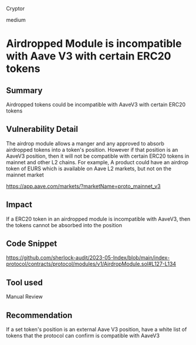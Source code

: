 Cryptor

medium

# Airdropped Module is incompatible with Aave V3 with certain ERC20 tokens

## Summary
Airdropped tokens could be incompatible with AaveV3 with certain ERC20 tokens 


## Vulnerability Detail

The airdrop module allows a manger and any approved to absorb airdropped tokens into a token's position. However if that position is an AaveV3 position, then it will not be compatible with certain ERC20 tokens in mainnet and other L2 chains. For example, A product could have an airdrop token of EURS which is available on Aave L2 markets, but not on the mainnet market 

https://app.aave.com/markets/?marketName=proto_mainnet_v3

## Impact

If a ERC20 token in an airdropped module is incompatible with AaveV3, then the tokens cannot be absorbed into the position

## Code Snippet

https://github.com/sherlock-audit/2023-05-Index/blob/main/index-protocol/contracts/protocol/modules/v1/AirdropModule.sol#L127-L134

## Tool used

Manual Review

## Recommendation
If a set token's position is an external Aave V3 position, have a white list of tokens that the protocol can confirm is compatible with AaveV3